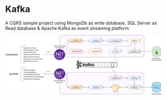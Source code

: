# Kafka

A CQRS sample project using MongoDb as write database, SQL Server as Read database & Apache Kafka as event streaming platform

![Overview](https://github.com/martinobordin/CQRS-Kafka/blob/eaaa54b51f1135e8e62355e2959f89b416ccae66/diagram.png)
